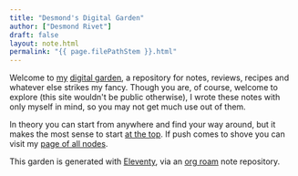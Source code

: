 ```yaml
---
title: "Desmond's Digital Garden"
author: ["Desmond Rivet"]
draft: false
layout: note.html
permalink: "{{ page.filePathStem }}.html"
---
```


Welcome to [my](https://desmondrivet.com/about) [digital
garden](/20240521133232-digital_garden), a repository for notes, reviews,
recipes and whatever else strikes my fancy.  Though you are, of course,
welcome to explore (this site wouldn't be public otherwise), I wrote these
notes with only myself in mind, so you may not get much use out of them.

In theory you can start from anywhere and find your way around, but it makes
the most sense to start [at the top](/20240709181611-start_here).  If push
comes to shove you can visit my [page of all nodes](/all).

This garden is generated with [Eleventy](https://www.11ty.dev/), via an [org
roam](https://www.orgroam.com/) note repository.

